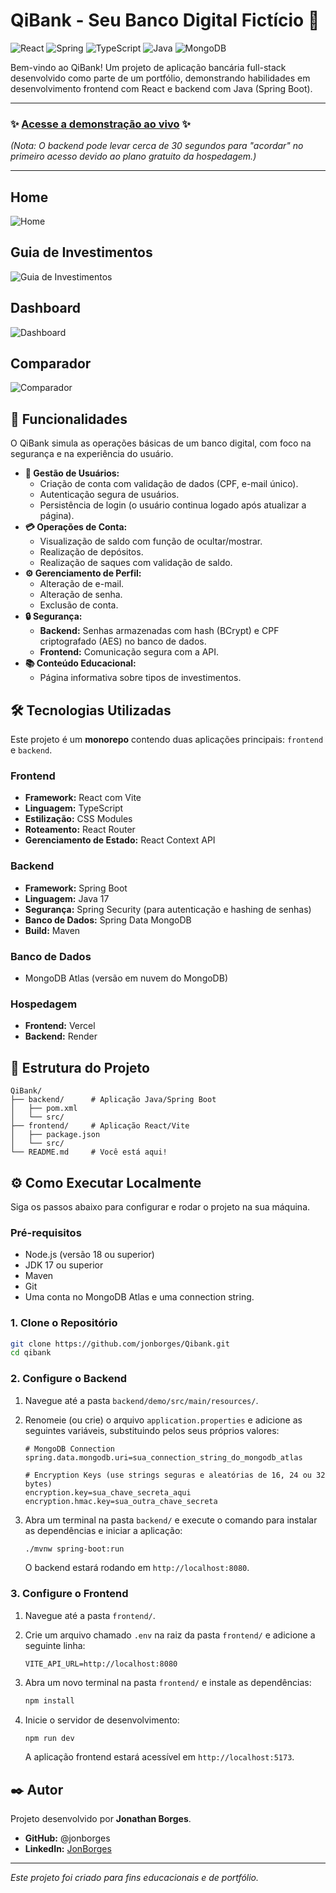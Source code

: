 # QiBank - Seu Banco Digital Fictício 🏦

![React](https://img.shields.io/badge/React-20232A?style=for-the-badge&logo=react&logoColor=61DAFB)
![Spring](https://img.shields.io/badge/Spring-6DB33F?style=for-the-badge&logo=spring&logoColor=white)
![TypeScript](https://img.shields.io/badge/TypeScript-007ACC?style=for-the-badge&logo=typescript&logoColor=white)
![Java](https://img.shields.io/badge/Java-ED8B00?style=for-the-badge&logo=openjdk&logoColor=white)
![MongoDB](https://img.shields.io/badge/MongoDB-4EA94B?style=for-the-badge&logo=mongodb&logoColor=white)

Bem-vindo ao QiBank! Um projeto de aplicação bancária full-stack desenvolvido como parte de um portfólio, demonstrando habilidades em desenvolvimento frontend com React e backend com Java (Spring Boot).

---

### ✨ [Acesse a demonstração ao vivo](https://qibank.vercel.app/) ✨
*(Nota: O backend pode levar cerca de 30 segundos para "acordar" no primeiro acesso devido ao plano gratuito da hospedagem.)*

---
## Home
![Home](https://i.imgur.com/ZLylJpk.png)

## Guia de Investimentos
![Guia de Investimentos](https://i.imgur.com/XbxOBbc.png)

## Dashboard
![Dashboard](https://i.imgur.com/fQn1RAY.png)

## Comparador
![Comparador](https://i.imgur.com/Ilwe9aR.png)

## 🚀 Funcionalidades

O QiBank simula as operações básicas de um banco digital, com foco na segurança e na experiência do usuário.

*   **👤 Gestão de Usuários:**
    *   Criação de conta com validação de dados (CPF, e-mail único).
    *   Autenticação segura de usuários.
    *   Persistência de login (o usuário continua logado após atualizar a página).
*   **💳 Operações de Conta:**
    *   Visualização de saldo com função de ocultar/mostrar.
    *   Realização de depósitos.
    *   Realização de saques com validação de saldo.
*   **⚙️ Gerenciamento de Perfil:**
    *   Alteração de e-mail.
    *   Alteração de senha.
    *   Exclusão de conta.
*   **🔒 Segurança:**
    *   **Backend:** Senhas armazenadas com hash (BCrypt) e CPF criptografado (AES) no banco de dados.
    *   **Frontend:** Comunicação segura com a API.
*   **📚 Conteúdo Educacional:**
    *   Página informativa sobre tipos de investimentos.

## 🛠️ Tecnologias Utilizadas

Este projeto é um **monorepo** contendo duas aplicações principais: `frontend` e `backend`.

### Frontend

*   **Framework:** React com Vite
*   **Linguagem:** TypeScript
*   **Estilização:** CSS Modules
*   **Roteamento:** React Router
*   **Gerenciamento de Estado:** React Context API

### Backend

*   **Framework:** Spring Boot
*   **Linguagem:** Java 17
*   **Segurança:** Spring Security (para autenticação e hashing de senhas)
*   **Banco de Dados:** Spring Data MongoDB
*   **Build:** Maven

### Banco de Dados

*   MongoDB Atlas (versão em nuvem do MongoDB)

### Hospedagem

*   **Frontend:** Vercel
*   **Backend:** Render

## 📂 Estrutura do Projeto

```
QiBank/
├── backend/      # Aplicação Java/Spring Boot
│   ├── pom.xml
│   └── src/
├── frontend/     # Aplicação React/Vite
│   ├── package.json
│   └── src/
└── README.md     # Você está aqui!
```

## ⚙️ Como Executar Localmente

Siga os passos abaixo para configurar e rodar o projeto na sua máquina.

### Pré-requisitos

*   Node.js (versão 18 ou superior)
*   JDK 17 ou superior
*   Maven
*   Git
*   Uma conta no MongoDB Atlas e uma connection string.

### 1. Clone o Repositório

```bash
git clone https://github.com/jonborges/Qibank.git
cd qibank
```

### 2. Configure o Backend

1.  Navegue até a pasta `backend/demo/src/main/resources/`.
2.  Renomeie (ou crie) o arquivo `application.properties` e adicione as seguintes variáveis, substituindo pelos seus próprios valores:

    ```properties
    # MongoDB Connection
    spring.data.mongodb.uri=sua_connection_string_do_mongodb_atlas

    # Encryption Keys (use strings seguras e aleatórias de 16, 24 ou 32 bytes)
    encryption.key=sua_chave_secreta_aqui
    encryption.hmac.key=sua_outra_chave_secreta
    ```

3.  Abra um terminal na pasta `backend/` e execute o comando para instalar as dependências e iniciar a aplicação:

    ```bash
    ./mvnw spring-boot:run
    ```

    O backend estará rodando em `http://localhost:8080`.

### 3. Configure o Frontend

1.  Navegue até a pasta `frontend/`.
2.  Crie um arquivo chamado `.env` na raiz da pasta `frontend/` e adicione a seguinte linha:

    ```
    VITE_API_URL=http://localhost:8080
    ```

3.  Abra um novo terminal na pasta `frontend/` e instale as dependências:

    ```bash
    npm install
    ```

4.  Inicie o servidor de desenvolvimento:

    ```bash
    npm run dev
    ```

    A aplicação frontend estará acessível em `http://localhost:5173`.

## ✒️ Autor

Projeto desenvolvido por **Jonathan Borges**.

*   **GitHub:** @jonborges
*   **LinkedIn:** [JonBorges](https://www.linkedin.com/in/jonathan-borges-andrade/)

---

*Este projeto foi criado para fins educacionais e de portfólio.*

